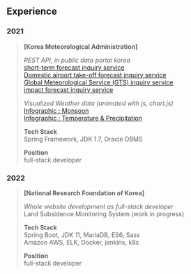 ## Experience
### 2021
> **\[Korea Meteorological Administration]**  
> 
> *REST API, in public data portal korea*  
> [short-term forecast inquiry service](https://www.data.go.kr/en/data/15084084/openapi.do)  
> [Domestic airport take-off forecast inquiry service](https://www.data.go.kr/en/data/15095109/openapi.do)    
> [Global Meteorological Service (GTS) inquiry service](https://www.data.go.kr/en/data/15095158/openapi.do)    
> [impact forecast inquiry service](https://www.data.go.kr/en/data/15095149/openapi.do)    
> 
> *Visualized Weather data (animated with js, chart.js)*  
> [Infographic : Monsoon](https://data.kma.go.kr/community/detailVisualization.do?pgmNo=722)  
> [Infographic : Temperature & Precipitation](https://data.kma.go.kr/community/temperatureRain.do?pgmNo=722)
> 
> **Tech Stack**  
> Spring Framework, JDK 1.7, Oracle DBMS
>  
>  **Position**  
>  full-stack developer


### 2022
> **\[National Research Foundation of Korea]**  
> 
> *Whole website development as full-stack developer*  
> Land Subsidence Monitoring System (work in progress)
> 
> **Tech Stack**  
> Spring Boot, JDK 11, MariaDB, ES6, Sass  
> Amazon AWS, ELK, Docker, jenkins, k8s
> 
>  **Position**  
>  full-stack developer
